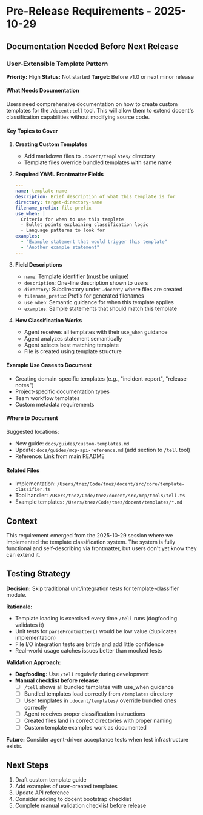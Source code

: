 # Pre-Release Requirements - 2025-10-29

## Documentation Needed Before Next Release

### User-Extensible Template Pattern

**Priority:** High
**Status:** Not started
**Target:** Before v1.0 or next minor release

#### What Needs Documentation

Users need comprehensive documentation on how to create custom templates for the `/docent:tell` tool. This will allow them to extend docent's classification capabilities without modifying source code.

#### Key Topics to Cover

1. **Creating Custom Templates**
   - Add markdown files to `.docent/templates/` directory
   - Template files override bundled templates with same name

2. **Required YAML Frontmatter Fields**

   ```yaml
   ---
   name: template-name
   description: Brief description of what this template is for
   directory: target-directory-name
   filename_prefix: file-prefix
   use_when: |
     Criteria for when to use this template
     - Bullet points explaining classification logic
     - Language patterns to look for
   examples:
     - "Example statement that would trigger this template"
     - "Another example statement"
   ---
   ```

3. **Field Descriptions**
   - `name`: Template identifier (must be unique)
   - `description`: One-line description shown to users
   - `directory`: Subdirectory under `.docent/` where files are created
   - `filename_prefix`: Prefix for generated filenames
   - `use_when`: Semantic guidance for when this template applies
   - `examples`: Sample statements that should match this template

4. **How Classification Works**
   - Agent receives all templates with their `use_when` guidance
   - Agent analyzes statement semantically
   - Agent selects best matching template
   - File is created using template structure

#### Example Use Cases to Document

- Creating domain-specific templates (e.g., "incident-report", "release-notes")
- Project-specific documentation types
- Team workflow templates
- Custom metadata requirements

#### Where to Document

Suggested locations:

- New guide: `docs/guides/custom-templates.md`
- Update: `docs/guides/mcp-api-reference.md` (add section to `/tell` tool)
- Reference: Link from main README

#### Related Files

- Implementation: `/Users/tnez/Code/tnez/docent/src/core/template-classifier.ts`
- Tool handler: `/Users/tnez/Code/tnez/docent/src/mcp/tools/tell.ts`
- Example templates: `/Users/tnez/Code/tnez/docent/templates/*.md`

## Context

This requirement emerged from the 2025-10-29 session where we implemented the template classification system. The system is fully functional and self-describing via frontmatter, but users don't yet know they can extend it.

## Testing Strategy

**Decision:** Skip traditional unit/integration tests for template-classifier module.

**Rationale:**

- Template loading is exercised every time `/tell` runs (dogfooding validates it)
- Unit tests for `parseFrontmatter()` would be low value (duplicates implementation)
- File I/O integration tests are brittle and add little confidence
- Real-world usage catches issues better than mocked tests

**Validation Approach:**

- **Dogfooding:** Use `/tell` regularly during development
- **Manual checklist before release:**
  - [ ] `/tell` shows all bundled templates with use_when guidance
  - [ ] Bundled templates load correctly from `/templates` directory
  - [ ] User templates in `.docent/templates/` override bundled ones correctly
  - [ ] Agent receives proper classification instructions
  - [ ] Created files land in correct directories with proper naming
  - [ ] Custom template examples work as documented

**Future:** Consider agent-driven acceptance tests when test infrastructure exists.

## Next Steps

1. Draft custom template guide
2. Add examples of user-created templates
3. Update API reference
4. Consider adding to docent bootstrap checklist
5. Complete manual validation checklist before release
